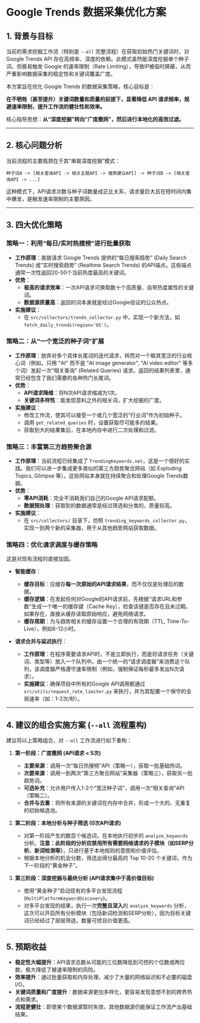 # Google Trends 数据采集优化方案

## 1. 背景与目标

当前的需求挖掘工作流（特别是 `--all` 完整流程）在获取初始热门关键词时，对 Google Trends API 存在高频率、深度的依赖。此模式虽然能深度挖掘单个种子词，但极易触发 Google 的速率限制（Rate Limiting），导致IP被临时屏蔽，从而严重影响数据采集的稳定性和关键词覆盖广度。

本方案旨在优化 Google Trends 的数据采集策略，核心目标是：

**在不牺牲（甚至提升）关键词数量和质量的前提下，显著降低 API 请求频率，规避速率限制，提升工作流的健壮性和效率。**

核心指导思想：**从“深度挖掘”转向“广度撒网”，然后进行本地化的高效过滤。**

---

## 2. 核心问题分析

当前流程的主要瓶颈在于其“串联深度挖掘”模式：

`种子词A -> [相关查询API -> 相关主题API -> 搜索建议API] -> 种子词B -> [相关查询API -> ...] `

这种模式下，API请求次数与种子词数量成正比关系，请求量巨大且在短时间内集中爆发，是触发速率限制的主要原因。

---

## 3. 四大优化策略

### 策略一：利用“每日/实时热搜榜”进行批量获取

*   **工作原理**：直接请求 Google Trends 提供的“每日搜索趋势” (Daily Search Trends) 或“实时搜索趋势” (Realtime Search Trends) 的API端点。这些端点通常一次性返回20-50个当前热度最高的关键词。
*   **优势**：
    *   **极高的请求效率**：一次API请求可换取数十个高质量、自带热度属性的关键词。
    *   **数据源质量高**：返回的词本身就是经过Google验证的公众热点。
*   **实施建议**：
    *   在 `src/collectors/trends_collector.py` 中，实现一个新方法，如 `fetch_daily_trends(region='US')`。

### 策略二：从“一个宽泛的种子词”扩展

*   **工作原理**：放弃对多个具体长尾词的迭代请求，转而对一个极其宽泛的行业核心词（例如，只用 "AI" 而不是 "AI image generator", "AI video editor" 等多个词）发起一次“相关查询” (Related Queries) 请求。返回的结果列表里，通常已经包含了我们需要的各种热门长尾词。
*   **优势**：
    *   **API请求降维**：将N次API请求缩减为1次。
    *   **关键词多样性**：能发现意料之外的相关词，扩大挖掘的广度。
*   **实施建议**：
    *   修改工作流，使其可以接受一个或几个宽泛的“行业词”作为初始种子。
    *   调用 `get_related_queries` 时，设置获取尽可能多的结果。
    *   获取到大的结果集后，在本地内存中进行二次处理和过滤。

### 策略三：丰富第三方趋势聚合源

*   **工作原理**：当前流程已经集成了 `TrendingKeywords.net`，这是一个很好的实践。我们可以进一步集成更多类似的第三方趋势聚合网站（如 Exploding Topics, Glimpse 等）。这些网站本身就在持续聚合和处理Google Trends数据。
*   **优势**：
    *   **零API消耗**：完全不消耗我们自己的Google API请求配额。
    *   **数据预处理**：获取到的数据通常是经过筛选和分类的，质量较高。
*   **实施建议**：
    *   在 `src/collectors/` 目录下，仿照 `trending_keywords_collector.py`，实现一到两个新的采集器，用于从其他趋势网站获取数据。

### 策略四：优化请求调度与缓存策略

这是对现有流程的直接加固。

*   **智能缓存**：
    *   **缓存目标**：应缓存**每一次原始的API请求结果**，而不仅仅是处理后的数据。
    *   **缓存逻辑**：在发起任何对Google的API请求前，先根据“请求URL和参数”生成一个唯一的缓存键（Cache Key），检查该键是否存在且未过期。如果存在，直接从缓存读取原始响应，避免网络请求。
    *   **缓存周期**：为与趋势相关的缓存设置一个合理的有效期（TTL, Time-To-Live），例如6-12小时。

*   **请求合并与延迟执行**：
    *   **工作原理**：在程序需要请求API时，不是立即执行，而是将请求任务（关键词、类型等）放入一个队列中。由一个统一的“请求调度器”来消费这个队列，该调度器严格遵守速率限制（例如，强制保证每秒最多发出N次请求）。
    *   **实施建议**：确保项目中所有的Google API调用都通过 `src/utils/request_rate_limiter.py` 来执行，并为其配置一个保守的全局速率（如：1-2次/秒）。

---

## 4. 建议的组合实施方案 (`--all` 流程重构)

建议将以上策略组合，对 `--all` 工作流进行如下重构：

1.  **第一阶段：广度撒网 (API请求 < 5次)**
    *   **主要来源**：调用一次“每日热搜榜”API（策略一），获取一批基础热词。
    *   **次要来源**：调用一到两次“第三方聚合网站”采集器（策略三），获取另一批趋势词。
    *   **可选补充**：允许用户传入1-2个“宽泛种子词”，调用一次“相关查询”API（策略二）。
    *   **合并与去重**：将所有来源的关键词在内存中合并，形成一个大的、无重复的初始候选池。

2.  **第二阶段：本地分析与种子筛选 (0次API请求)**
    *   对第一阶段产生的数百个候选词，在本地执行初步的 `analyze_keywords` 分析。**注意：此阶段的分析应禁用所有需要网络请求的子模块（如SERP分析、新词检测等）**，只进行基于本地规则的意图和价值评估。
    *   根据本地分析的机会分数，筛选出得分最高的 Top 10-20 个关键词，作为下一阶段的“黄金种子”。

3.  **第三阶段：深度挖掘与最终分析 (API请求集中于高价值目标)**
    *   使用“黄金种子”启动现有的多平台发现流程 (`MultiPlatformKeywordDiscovery`)。
    *   对多平台发现的结果，执行一次**完整且深入**的 `analyze_keywords` 分析，这次可以开启所有分析模块（包括新词检测和SERP分析），因为目标关键词已经经过了层层筛选，数量可控且价值更高。

---

## 5. 预期收益

*   **稳定性大幅提升**：API请求总数从可能的三位数降低到可控的个位数或两位数，极大降低了被速率限制的风险。
*   **效率提升**：通过批量获取和内存处理，减少了大量的网络延迟和不必要的磁盘I/O。
*   **关键词质量和广度提升**：数据来源更加多样化，更容易发现意想不到的跨界热点和需求。
*   **流程更健壮**：即使某个数据源暂时失效，其他数据源仍能保证工作流产出基础结果。